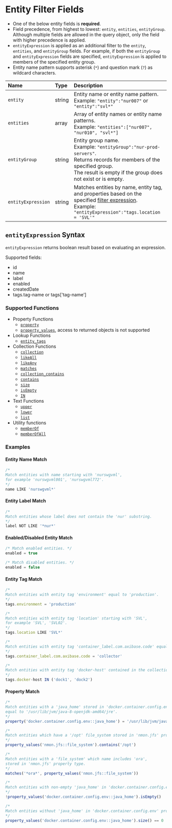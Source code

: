 # Entity Filter Fields

* One of the below entity fields is **required**.
* Field precedence, from highest to lowest: `entity`, `entities`, `entityGroup`. Although multiple fields are allowed in the query object, only the field with higher precedence is applied.
* `entityExpression` is applied as an additional filter to the `entity`, `entities`, and `entityGroup` fields. For example, if both the `entityGroup` and `entityExpression` fields are specified, `entityExpression` is applied to members of the specified entity group.
* Entity name pattern supports asterisk (`*`) and question mark (`?`) as wildcard characters.

| **Name**  | **Type** | **Description**  |
|:---|:---|:---|
| `entity`   | string | Entity name or entity name pattern.<br>Example: `"entity":"nur007"` or `"entity":"svl*"` |
| `entities` | array | Array of entity names or entity name patterns.<br>Example: `"entities":["nur007", "nur010", "svl*"]`|
| `entityGroup` | string | Entity group name. <br>Example: `"entityGroup":"nur-prod-servers"`.<br>Returns records for members of the specified group.<br>The result is empty if the group does not exist or is empty.|
| `entityExpression` | string | Matches entities by name, entity tag, and properties based on the specified [filter expression](#entityexpression-syntax). <br>Example: `"entityExpression":"tags.location = 'SVL'"`  |

## `entityExpression` Syntax

`entityExpression` returns boolean result based on evaluating an expression.

Supported fields:

* id
* name
* label
* enabled
* createdDate
* tags.tag-name or tags['tag-name']

### Supported Functions

* Property Functions
  * [`property`](../../configuration/functions-entity-groups-expression.md#property)
  * [`property_values`](../../configuration/functions-entity-groups-expression.md#property_values), access to returned objects is not supported
* Lookup Functions
  * [`entity_tags`](../../configuration/functions-entity-groups-expression.md#entity_tags)
* Collection Functions
  * [`collection`](../../configuration/functions-entity-groups-expression.md#collection)  
  * [`likeAll`](../../configuration/functions-entity-groups-expression.md#likeall)
  * [`likeAny`](../../configuration/functions-entity-groups-expression.md#likeany)
  * [`matches`](../../configuration/functions-entity-groups-expression.md#matches)  
  * [`collection_contains`](../../configuration/functions-entity-groups-expression.md#collection_contains)
  * [`contains`](../../configuration/functions-entity-groups-expression.md#contains)
  * [`size`](../../configuration/functions-entity-groups-expression.md#size)
  * [`isEmpty`](../../configuration/functions-entity-groups-expression.md#isempty)  
  * [`IN`](../../configuration/functions-entity-groups-expression.md#in)
* Text Functions
  * [`upper`](../../configuration/functions-entity-groups-expression.md#upper)
  * [`lower`](../../configuration/functions-entity-groups-expression.md#lower)
  * [`list`](../../configuration/functions-entity-groups-expression.md#list)
* Utility functions
  * [`memberOf`](../../configuration/functions-entity-groups-expression.md#memberof)
  * [`memberOfAll`](../../configuration/functions-entity-groups-expression.md#memberofall)

### Examples

#### Entity Name Match

```javascript
/*
Match entities with name starting with 'nurswgvml',
for example 'nurswgvml001', 'nurswgvml772'.
*/
name LIKE 'nurswgvml*'
```

#### Entity Label Match

```javascript
/*
Match entities whose label does not contain the 'nur' substring.
*/
label NOT LIKE '*nur*'
```

#### Enabled/Disabled Entity Match

```javascript
/* Match enabled entities. */
enabled = true

/* Match disabled entities. */
enabled = false
```

#### Entity Tag Match

```javascript
/*
Match entities with entity tag 'environment' equal to 'production'.
*/
tags.environment = 'production'

/*
Match entities with entity tag 'location' starting with 'SVL',
for example 'SVL', 'SVL02'.
*/
tags.location LIKE 'SVL*'

/*
Match entities with entity tag 'container_label.com.axibase.code' equal to 'collector'.
*/
tags.container_label.com.axibase.code = 'collector'

/*
Match entities with entity tag 'docker-host' contained in the collection.
*/
tags.docker-host IN ('dock1', 'dock2')
```

#### Property Match

```javascript
/*
Match entities with a 'java_home' stored in 'docker.container.config.env'
equal to '/usr/lib/jvm/java-8-openjdk-amd64/jre'.
*/
property('docker.container.config.env::java_home') = '/usr/lib/jvm/java-8-openjdk-amd64/jre'

/*
Match entities which have a '/opt' file_system stored in 'nmon.jfs' property type.
*/
property_values('nmon.jfs::file_system').contains('/opt')

/*
Match entities with a 'file_system' which name includes 'ora',
stored in 'nmon.jfs' property type.
*/
matches('*ora*', property_values('nmon.jfs::file_system'))

/*
Match entities with non-empty 'java_home' in 'docker.container.config.env' property type.
*/
!property_values('docker.container.config.env::java_home').isEmpty()

/*
Match entities without 'java_home' in 'docker.container.config.env' property type.
*/
property_values('docker.container.config.env::java_home').size() == 0
```
